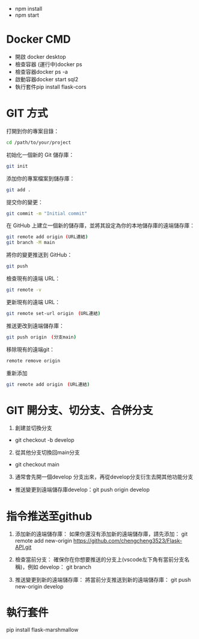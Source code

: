 * npm install
* npm start

# Docker CMD
* 開啟 docker desktop
* 檢查容器 (運行中)docker ps
* 檢查容器docker ps -a
* 啟動容器docker start sql2
* 執行套件pip install flask-cors

# GIT 方式
打開到你的專案目錄：
```bash
cd /path/to/your/project
```
初始化一個新的 Git 儲存庫：
```bash
git init
```
添加你的專案檔案到儲存庫：
```bash
git add .
```
提交你的變更：
```bash
git commit -m "Initial commit"
```
在 GitHub 上建立一個新的儲存庫，並將其設定為你的本地儲存庫的遠端儲存庫：
```bash
git remote add origin (URL連結)
git branch -M main
```
將你的變更推送到 GitHub：
```bash
git push 
```
檢查現有的遠端 URL：
```bash
git remote -v
```
更新現有的遠端 URL：
```bash
git remote set-url origin　(URL連結)
```
推送更改到遠端儲存庫：
```bash
git push origin　(分支main)
```
移除現有的遠端git：
```bash
remote remove origin
```
重新添加
```bash
git remote add origin　(URL連結)
```

# GIT 開分支、切分支、合併分支
1. 創建並切換分支
* git checkout -b develop
2. 從其他分支切換回main分支
* git checkout main
3. 通常會先開一個develop 分支出來，再從develop分支衍生去開其他功能分支
* 推送變更到遠端儲存庫develop：git push origin develop

# 指令推送至github
1. 添加新的遠端儲存庫： 如果你還沒有添加新的遠端儲存庫，請先添加：
git remote add new-origin https://github.com/chengcheng3523/Flask-API.git

2. 檢查當前分支： 確保你在你想要推送的分支上(vscode左下角有當前分支名稱)，例如 develop：
git branch

3. 推送變更到新的遠端儲存庫： 將當前分支推送到新的遠端儲存庫：
git push new-origin develop

# 執行套件
pip install flask-marshmallow